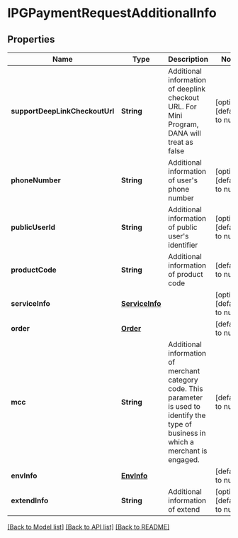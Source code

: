 # IPGPaymentRequestAdditionalInfo
## Properties

| Name | Type | Description | Notes |
|------------ | ------------- | ------------- | -------------|
| **supportDeepLinkCheckoutUrl** | **String** | Additional information of deeplink checkout URL. For Mini Program, DANA will treat as false | [optional] [default to null] |
| **phoneNumber** | **String** | Additional information of user&#39;s phone number | [optional] [default to null] |
| **publicUserId** | **String** | Additional information of public user&#39;s identifier | [optional] [default to null] |
| **productCode** | **String** | Additional information of product code | [default to null] |
| **serviceInfo** | [**ServiceInfo**](ServiceInfo.md) |  | [optional] [default to null] |
| **order** | [**Order**](Order.md) |  | [default to null] |
| **mcc** | **String** | Additional information of merchant category code. This parameter is used to identify the type of business in which a merchant is engaged. | [default to null] |
| **envInfo** | [**EnvInfo**](EnvInfo.md) |  | [default to null] |
| **extendInfo** | **String** | Additional information of extend | [optional] [default to null] |

[[Back to Model list]](../README.md#documentation-for-models) [[Back to API list]](../README.md#documentation-for-api-endpoints) [[Back to README]](../README.md)

